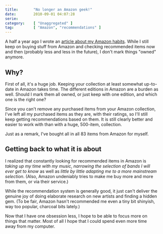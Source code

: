 ```yaml
---
title:       "No longer an Amazon geek!"
date:        2010-09-01 04:07:28
serie:       
category:    [ "Unaggregated" ]
tag:         [ "Amazon", "recommendations" ]
---
```


A half a year ago I wrote an [article about my Amazon habits](http://open.knome.fi/2010/03/06/amazon-geek/). While I still keep on buying stuff from Amazon and checking recommended items now and then (probably less and less in the future), I don't mark things "owned" anymore.

Why?
----

First of all, it's a huge job. Keeping your collection at least somewhat up-to-date in Amazon takes time. The different editions in Amazon are a burden as well. Should I mark them all owned, or just keep with one edition, and which one is the right one?

Since you can't remove any purchased items from your Amazon collection, I've left all my purchased items as they are, with their ratings, so I'll still keep getting recommendations based on them. It is still clearly better and easier to work with than with a huge, 500-item, collection.

Just as a remark, I've bought all in all 83 items from Amazon for myself.

Getting back to what it is about
--------------------------------

I realized that constantly looking for recommended items in Amazon is *taking up my time with my music*, *narrowing the selection of bands I will ever get to know* as well as *little by little adapting me to a more mainstream selection*. (Also, Amazon undeniably tries to make me buy more and more from them, or via their service.)

While the recommendation system is generally good, it just can't deliver the genuine joy of doing elaborate research on new artists and finding a hidden gem. (To be fair, Amazon hasn't recommended me even a tiny bit shinyish, way too popular, charcoal bits lately.)

Now that I have one obsession less, I hope to be able to focus more on things that matter. Most of all I hope that I could spend even more time away from my computer.
